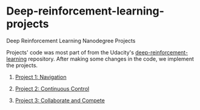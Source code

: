# Deep-reinforcement-learning-projects
Deep Reinforcement Learning Nanodegree Projects

Projects' code was most part of from the Udacity's [deep-reinforcement-learning](https://github.com/udacity/deep-reinforcement-learning) repository. After making some changes in the code, we implement the projects.

1. [Project 1: Navigation](https://github.com/udisinghania/Deep-reinforcement-learning-projects/tree/master/P1_Navigation)

2. [Project 2: Continuous Control](https://github.com/udisinghania/Deep-reinforcement-learning-projects/tree/master/P2_Continuous%20Control)

3. [Project 3: Collaborate and Compete](https://github.com/udisinghania/Deep-reinforcement-learning-projects/tree/master/P3_Colab%20and%20Compete)






